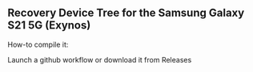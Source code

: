 ## Recovery Device Tree for the Samsung Galaxy S21 5G (Exynos)

How-to compile it:

Launch a github workflow or download it from Releases
